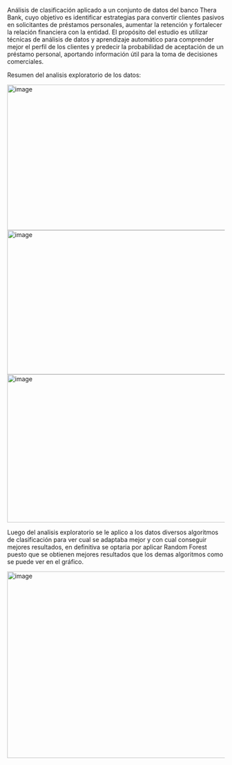 Análisis de clasificación aplicado a un conjunto de datos del banco Thera Bank, cuyo objetivo es identificar estrategias para convertir clientes pasivos en solicitantes de préstamos personales, aumentar la retención y fortalecer la relación financiera con la entidad. El propósito del estudio es utilizar técnicas de análisis de datos y aprendizaje automático para comprender mejor el perfil de los clientes y predecir la probabilidad de aceptación de un préstamo personal, aportando información útil para la toma de decisiones comerciales.

Resumen del analisis exploratorio de los datos:

<img width="648" height="336" alt="image" src="https://github.com/user-attachments/assets/f22d9c26-38d2-4139-9f72-2ca176f8959a" />

<img width="637" height="333" alt="image" src="https://github.com/user-attachments/assets/3e1eec6a-b3e8-4941-ad2c-38b69002bca1" />

<img width="631" height="342" alt="image" src="https://github.com/user-attachments/assets/e8d83016-109c-4dc8-920c-57e27a0e12f6" />

Luego del analisis exploratorio se le aplico a los datos diversos algoritmos de clasificación para ver cual se adaptaba mejor y con cual conseguir mejores resultados, en definitiva se optaria por aplicar Random Forest
puesto que se obtienen mejores resultados que los demas algoritmos como se puede ver en el gráfico.

<img width="970" height="431" alt="image" src="https://github.com/user-attachments/assets/ce21669d-b946-439c-8756-e34ea2539650" />

